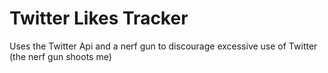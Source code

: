 # Twitter Likes Tracker
Uses the Twitter Api and a nerf gun to discourage excessive use of Twitter 
(the nerf gun shoots me)
